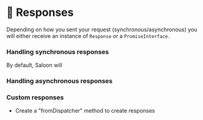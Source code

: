 # 📡 Responses

Depending on how you sent your request (synchronous/asynchronous) you will either receive an instance of `Response` or a `PromiseInterface.`

### Handling synchronous responses

By default, Saloon will&#x20;

### Handling asynchronous responses

### Custom responses



* Create a "fromDispatcher" method to create responses
